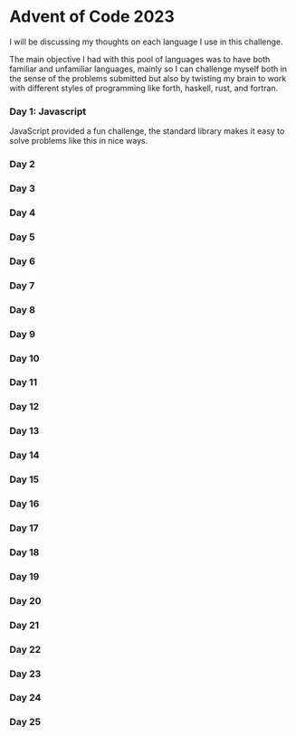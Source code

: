 # Advent of Code 2023

I will be discussing my thoughts on each language I use in this challenge.

The main objective I had with this pool of languages was to have both familiar and unfamiliar languages,
mainly so I can challenge myself both in the sense of the problems submitted but also by twisting my brain to work with different styles of programming like forth, haskell, rust, and fortran.

### Day 1: Javascript
JavaScript provided a fun challenge, the standard library makes it easy to solve problems like this in nice ways.
### Day 2
### Day 3
### Day 4
### Day 5
### Day 6
### Day 7
### Day 8
### Day 9
### Day 10
### Day 11
### Day 12
### Day 13
### Day 14
### Day 15
### Day 16
### Day 17
### Day 18
### Day 19
### Day 20
### Day 21
### Day 22
### Day 23
### Day 24
### Day 25

